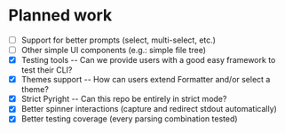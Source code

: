 # Planned work

- [ ] Support for better prompts (select, multi-select, etc.)
- [ ] Other simple UI components (e.g.: simple file tree)
- [x] Testing tools -- Can we provide users with a good easy framework to test their CLI?
- [x] Themes support -- How can users extend Formatter and/or select a theme?
- [x] Strict Pyright -- Can this repo be entirely in strict mode?
- [x] Better spinner interactions (capture and redirect stdout automatically)
- [x] Better testing coverage (every parsing combination tested)
